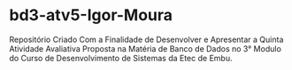 # bd3-atv5-Igor-Moura
Repositório Criado Com a Finalidade de Desenvolver e Apresentar a Quinta Atividade Avaliativa Proposta na Matéria de Banco de Dados no 3° Modulo do Curso de Desenvolvimento de Sistemas da Etec de Embu.
